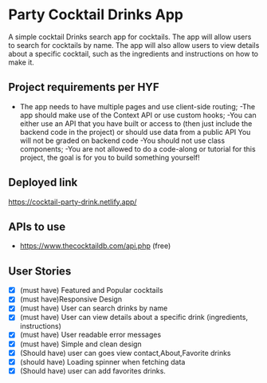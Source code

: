 # Party Cocktail Drinks App

A simple cocktail Drinks search app for cocktails. The app will allow users to search for cocktails by name. The app will also allow users to view details about a specific cocktail, such as the ingredients and instructions on how to make it.

## Project requirements per HYF

- The app needs to have multiple pages and use client-side routing;
  -The app should make use of the Context API or use custom hooks;
  -You can either use an API that you have built or access to (then just include the backend code in the project) or should use data from a public API You will not be graded on backend code
  -You should not use class components;
  -You are not allowed to do a code-along or tutorial for this project, the goal is for you to build something yourself!

## Deployed link

https://cocktail-party-drink.netlify.app/

## APIs to use

- https://www.thecocktaildb.com/api.php (free)

## User Stories

- [x] (must have) Featured and Popular cocktails
- [x] (must have)Responsive Design
- [x] (must have) User can search drinks by name
- [x] (must have) User can view details about a specific drink (ingredients, instructions)
- [x] (must have) User readable error messages
- [x] (must have) Simple and clean design
- [x] (Should have) user can goes view contact,About,Favorite drinks
- [x] (should have) Loading spinner when fetching data
- [x] (Should have) user can add favorites drinks.
